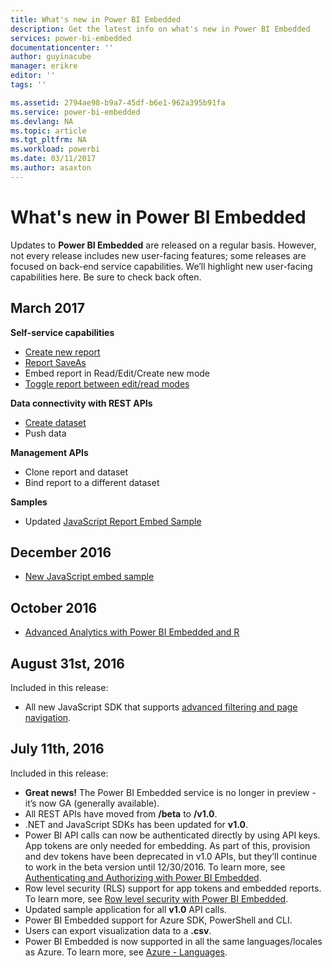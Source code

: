 ```yaml
---
title: What's new in Power BI Embedded
description: Get the latest info on what's new in Power BI Embedded
services: power-bi-embedded
documentationcenter: ''
author: guyinacube
manager: erikre
editor: ''
tags: ''

ms.assetid: 2794ae98-b9a7-45df-b6e1-962a395b91fa
ms.service: power-bi-embedded
ms.devlang: NA
ms.topic: article
ms.tgt_pltfrm: NA
ms.workload: powerbi
ms.date: 03/11/2017
ms.author: asaxton
---
```

# What's new in Power BI Embedded

Updates to **Power BI Embedded** are released on a regular basis. However, not every release includes new user-facing features; some releases are focused on back-end service capabilities. We’ll highlight new user-facing capabilities here. Be sure to check back often.

## March 2017

**Self-service capabilities**

- [Create new report](power-bi-embedded-create-report-from-dataset.md)
- [Report SaveAs](power-bi-embedded-save-reports.md)
- Embed report in Read/Edit/Create new mode 
- [Toggle report between edit/read modes](power-bi-embedded-toggle-mode.md)

**Data connectivity with REST APIs**

- [Create dataset](https://msdn.microsoft.com/library/azure/mt778875.aspx)
- Push data 

**Management APIs**

- Clone report and dataset
- Bind report to a different dataset

**Samples**

- Updated [JavaScript Report Embed Sample](https://microsoft.github.io/PowerBI-JavaScript/demo)

## December 2016

- [New JavaScript embed sample](https://microsoft.github.io/PowerBI-JavaScript/demo/)

## October 2016

- [Advanced Analytics with Power BI Embedded and R](https://powerbi.microsoft.com/blog/r-in-pbie/)

## August 31st, 2016
Included in this release:

- All new JavaScript SDK that supports [advanced filtering and page navigation](power-bi-embedded-interact-with-reports.md).

## July 11th, 2016
Included in this release:

- **Great news!** The Power BI Embedded service is no longer in preview - it’s now GA (generally available).  
- All REST APIs have moved from **/beta** to **/v1.0**.
- .NET and JavaScript SDKs has been updated for **v1.0**.
- Power BI API calls can now be authenticated directly by using API keys. App tokens are only needed for embedding. As part of this, provision and dev tokens have been deprecated in v1.0 APIs, but they’ll continue to work in the beta version until 12/30/2016. To learn more, see [Authenticating and Authorizing with Power BI Embedded](power-bi-embedded-app-token-flow.md).
- Row level security (RLS) support for app tokens and embedded reports. To learn more, see [Row level security with Power BI Embedded](power-bi-embedded-rls.md).
- Updated sample application for all **v1.0** API calls.
- Power BI Embedded support for Azure SDK, PowerShell and CLI.
- Users can export visualization data to a **.csv**.
- Power BI Embedded is now supported in all the same languages/locales as Azure. To learn more, see  [Azure - Languages](http://social.technet.microsoft.com/wiki/contents/articles/4234.windows-azure-extent-of-localization.aspx).


